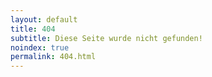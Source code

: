 ```yaml
---
layout: default
title: 404
subtitle: Diese Seite wurde nicht gefunden!
noindex: true
permalink: 404.html
---
```

